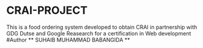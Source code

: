 # CRAI-PROJECT
This is a food ordering system developed to obtain CRAI in partnership with GDG Dutse and Google Reasearch for a certification in Web development 
#Author 
** SUHAIB MUHAMMAD BABANGIDA **
